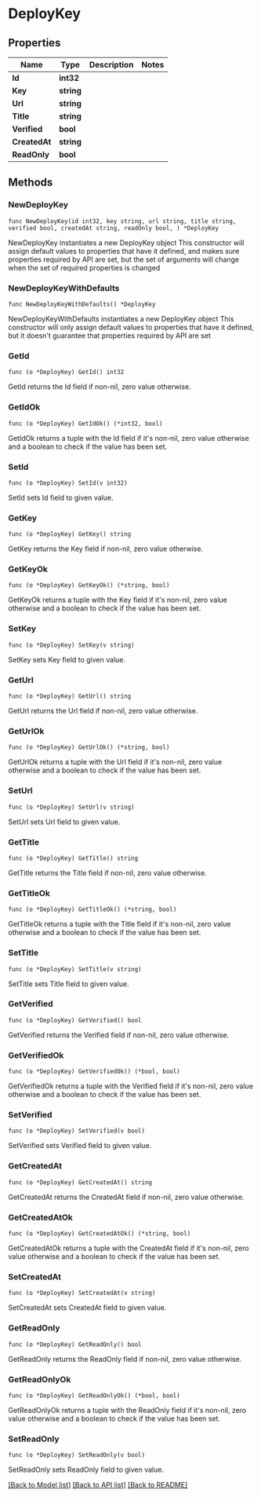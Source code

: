 # DeployKey

## Properties

Name | Type | Description | Notes
------------ | ------------- | ------------- | -------------
**Id** | **int32** |  | 
**Key** | **string** |  | 
**Url** | **string** |  | 
**Title** | **string** |  | 
**Verified** | **bool** |  | 
**CreatedAt** | **string** |  | 
**ReadOnly** | **bool** |  | 

## Methods

### NewDeployKey

`func NewDeployKey(id int32, key string, url string, title string, verified bool, createdAt string, readOnly bool, ) *DeployKey`

NewDeployKey instantiates a new DeployKey object
This constructor will assign default values to properties that have it defined,
and makes sure properties required by API are set, but the set of arguments
will change when the set of required properties is changed

### NewDeployKeyWithDefaults

`func NewDeployKeyWithDefaults() *DeployKey`

NewDeployKeyWithDefaults instantiates a new DeployKey object
This constructor will only assign default values to properties that have it defined,
but it doesn't guarantee that properties required by API are set

### GetId

`func (o *DeployKey) GetId() int32`

GetId returns the Id field if non-nil, zero value otherwise.

### GetIdOk

`func (o *DeployKey) GetIdOk() (*int32, bool)`

GetIdOk returns a tuple with the Id field if it's non-nil, zero value otherwise
and a boolean to check if the value has been set.

### SetId

`func (o *DeployKey) SetId(v int32)`

SetId sets Id field to given value.


### GetKey

`func (o *DeployKey) GetKey() string`

GetKey returns the Key field if non-nil, zero value otherwise.

### GetKeyOk

`func (o *DeployKey) GetKeyOk() (*string, bool)`

GetKeyOk returns a tuple with the Key field if it's non-nil, zero value otherwise
and a boolean to check if the value has been set.

### SetKey

`func (o *DeployKey) SetKey(v string)`

SetKey sets Key field to given value.


### GetUrl

`func (o *DeployKey) GetUrl() string`

GetUrl returns the Url field if non-nil, zero value otherwise.

### GetUrlOk

`func (o *DeployKey) GetUrlOk() (*string, bool)`

GetUrlOk returns a tuple with the Url field if it's non-nil, zero value otherwise
and a boolean to check if the value has been set.

### SetUrl

`func (o *DeployKey) SetUrl(v string)`

SetUrl sets Url field to given value.


### GetTitle

`func (o *DeployKey) GetTitle() string`

GetTitle returns the Title field if non-nil, zero value otherwise.

### GetTitleOk

`func (o *DeployKey) GetTitleOk() (*string, bool)`

GetTitleOk returns a tuple with the Title field if it's non-nil, zero value otherwise
and a boolean to check if the value has been set.

### SetTitle

`func (o *DeployKey) SetTitle(v string)`

SetTitle sets Title field to given value.


### GetVerified

`func (o *DeployKey) GetVerified() bool`

GetVerified returns the Verified field if non-nil, zero value otherwise.

### GetVerifiedOk

`func (o *DeployKey) GetVerifiedOk() (*bool, bool)`

GetVerifiedOk returns a tuple with the Verified field if it's non-nil, zero value otherwise
and a boolean to check if the value has been set.

### SetVerified

`func (o *DeployKey) SetVerified(v bool)`

SetVerified sets Verified field to given value.


### GetCreatedAt

`func (o *DeployKey) GetCreatedAt() string`

GetCreatedAt returns the CreatedAt field if non-nil, zero value otherwise.

### GetCreatedAtOk

`func (o *DeployKey) GetCreatedAtOk() (*string, bool)`

GetCreatedAtOk returns a tuple with the CreatedAt field if it's non-nil, zero value otherwise
and a boolean to check if the value has been set.

### SetCreatedAt

`func (o *DeployKey) SetCreatedAt(v string)`

SetCreatedAt sets CreatedAt field to given value.


### GetReadOnly

`func (o *DeployKey) GetReadOnly() bool`

GetReadOnly returns the ReadOnly field if non-nil, zero value otherwise.

### GetReadOnlyOk

`func (o *DeployKey) GetReadOnlyOk() (*bool, bool)`

GetReadOnlyOk returns a tuple with the ReadOnly field if it's non-nil, zero value otherwise
and a boolean to check if the value has been set.

### SetReadOnly

`func (o *DeployKey) SetReadOnly(v bool)`

SetReadOnly sets ReadOnly field to given value.



[[Back to Model list]](../README.md#documentation-for-models) [[Back to API list]](../README.md#documentation-for-api-endpoints) [[Back to README]](../README.md)


